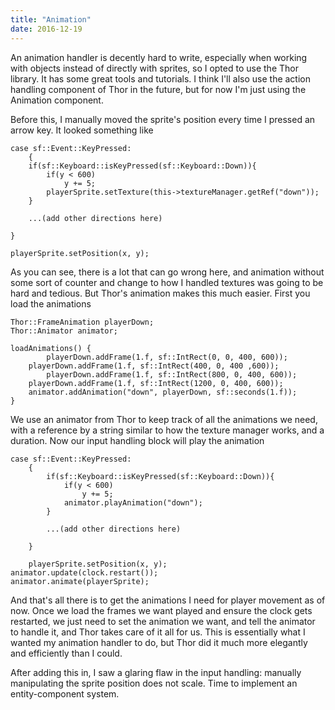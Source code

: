 ```yaml
---
title: "Animation"
date: 2016-12-19
---
```

An animation handler is decently hard to write, especially when working
with objects instead of directly with sprites, so I opted to use the
Thor library. It has some great tools and tutorials. I think I\'ll also
use the action handling component of Thor in the future, but for now
I\'m just using the Animation component.

Before this, I manually moved the sprite\'s position every time I
pressed an arrow key. It looked something like

``` {.sourceCode .c++}
case sf::Event::KeyPressed:
    {
    if(sf::Keyboard::isKeyPressed(sf::Keyboard::Down)){
        if(y < 600)
            y += 5;
        playerSprite.setTexture(this->textureManager.getRef("down"));
    }

    ...(add other directions here)

}

playerSprite.setPosition(x, y);
```

As you can see, there is a lot that can go wrong here, and animation
without some sort of counter and change to how I handled textures was
going to be hard and tedious. But Thor\'s animation makes this much
easier. First you load the animations

``` {.sourceCode .c++}
Thor::FrameAnimation playerDown;
Thor::Animator animator;

loadAnimations() {
        playerDown.addFrame(1.f, sf::IntRect(0, 0, 400, 600));
    playerDown.addFrame(1.f, sf::IntRect(400, 0, 400 ,600));
        playerDown.addFrame(1.f, sf::IntRect(800, 0, 400, 600));
    playerDown.addFrame(1.f, sf::IntRect(1200, 0, 400, 600));
    animator.addAnimation("down", playerDown, sf::seconds(1.f));
}
```

We use an animator from Thor to keep track of all the animations we
need, with a reference by a string similar to how the texture manager
works, and a duration. Now our input handling block will play the
animation

``` {.sourceCode .c++}
case sf::Event::KeyPressed:
    {
        if(sf::Keyboard::isKeyPressed(sf::Keyboard::Down)){
            if(y < 600)
                y += 5;
            animator.playAnimation("down");
        }

        ...(add other directions here)

    }

    playerSprite.setPosition(x, y);
animator.update(clock.restart());
animator.animate(playerSprite);
```

And that\'s all there is to get the animations I need for player
movement as of now. Once we load the frames we want played and ensure
the clock gets restarted, we just need to set the animation we want, and
tell the animator to handle it, and Thor takes care of it all for us.
This is essentially what I wanted my animation handler to do, but Thor
did it much more elegantly and efficiently than I could.

After adding this in, I saw a glaring flaw in the input handling:
manually manipulating the sprite position does not scale. Time to
implement an entity-component system.
